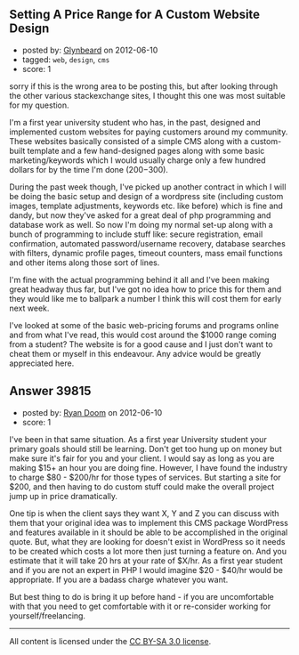 ## Setting A Price Range for A Custom Website Design

- posted by: [Glynbeard](https://stackexchange.com/users/-1/18325-glynbeard) on 2012-06-10
- tagged: `web`, `design`, `cms`
- score: 1

sorry if this is the wrong area to be posting this, but after looking through the other various stackexchange sites, I thought this one was most suitable for my question.

I'm a first year university student who has, in the past, designed and implemented custom websites for paying customers around my community. These websites basically consisted of a simple CMS along with a custom-built template and a few hand-designed pages along with some basic marketing/keywords which I would usually charge only a few hundred dollars for by the time I'm done ($200-$300).

During the past week though, I've picked up another contract in which I will be doing the basic setup and design of a wordpress site (including custom images, template adjustments, keywords etc. like before) which is fine and dandy, but now they've asked for a great deal of php programming and database work as well. So now I'm doing my normal set-up along with a bunch of programming to include stuff like: secure registration, email confirmation, automated password/username recovery, database searches with filters, dynamic profile pages, timeout counters, mass email functions and other items along those sort of lines.

I'm fine with the actual programming behind it all and I've been making great headway thus far, but I've got no idea how to price this for them and they would like me to ballpark a number I think this will cost them for early next week. 

I've looked at some of the basic web-pricing forums and programs online and from what I've read, this would cost around the $1000 range coming from a student? The website is for a good cause and I just don't want to cheat them or myself in this endeavour. Any advice would be greatly appreciated here.



## Answer 39815

- posted by: [Ryan Doom](https://stackexchange.com/users/-1/5655-ryan-doom) on 2012-06-10
- score: 1

I've been in that same situation. As a first year University student your primary goals should still be learning. Don't get too hung up on money but make sure it's fair for you and your client. I would say as long as you are making $15+ an hour you are doing fine. However, I have found the industry to charge $80 - $200/hr for those types of services.  But starting a site for $200, and then having to do custom stuff could make the overall project jump up in price dramatically.

One tip is when the client says they want X, Y and Z you can discuss with them that your original idea was to implement this CMS package WordPress and features available in it should be able to be accomplished in the original quote. But, what they are looking for doesn't exist in WordPress so it needs to be created which costs a lot more then just turning a feature on. And you estimate that it will take 20 hrs at your rate of $X/hr.  As a first year student and if you are not an expert in PHP I would imagine $20 - $40/hr would be appropriate. 
If you are a badass charge whatever you want.

But best thing to do is bring it up before hand - if you are uncomfortable with that you need to get comfortable with it or re-consider working for yourself/freelancing.



---

All content is licensed under the [CC BY-SA 3.0 license](https://creativecommons.org/licenses/by-sa/3.0/).

